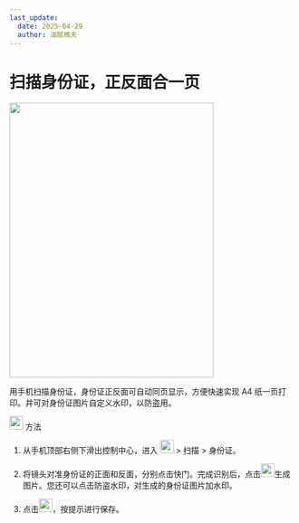 ```yaml
---
last_update:
  date: 2025-04-29
  author: 油腻樵夫
---
```


# 扫描身份证，正反面合一页

<img src="https://tips-p01-drcn.dbankcdn.cn/MODEL/EMUI/C00B030/resource/card/202406260lXnqu/zh-cn/image/figure/10084631_f013_ScanNationalIDCard.png" width="360" height="486"/>


用手机扫描身份证，身份证正反面可自动同页显示，方便快速实现 A4 纸一页打印。并可对身份证图片自定义水印，以防盗用。

<img src="https://tips-p01-drcn.dbankcdn.cn/MODEL/EMUI/C00B030/resource/card/202503041becsx/zh-cn/image/common/buttons/fig_method.png" width="24" height="24"/> 方法

1.  从手机顶部右侧下滑出控制中心，进入 <img src="https://tips-p01-drcn.dbankcdn.cn/MODEL/EMUI/C00B030/resource/card/202406260lXnqu/zh-cn/image/common/buttons/ic_scan.png" width="24" height="24"/> > 扫描 > 身份证。
    
2.  将镜头对准身份证的正面和反面，分别点击快门。完成识别后，点击<img src="https://tips-p01-drcn.dbankcdn.cn/MODEL/EMUI/C00B030/resource/card/202406260lXnqu/zh-cn/image/common/buttons/ic_comfirm.png" width="24" height="24"/>生成图片。您还可以点击防盗水印，对生成的身份证图片加水印。
3.  点击<img src="https://tips-p01-drcn.dbankcdn.cn/MODEL/EMUI/C00B030/resource/card/202406260lXnqu/zh-cn/image/common/buttons/ic_public_save_AILEN.png" width="24" height="24"/>，按提示进行保存。

